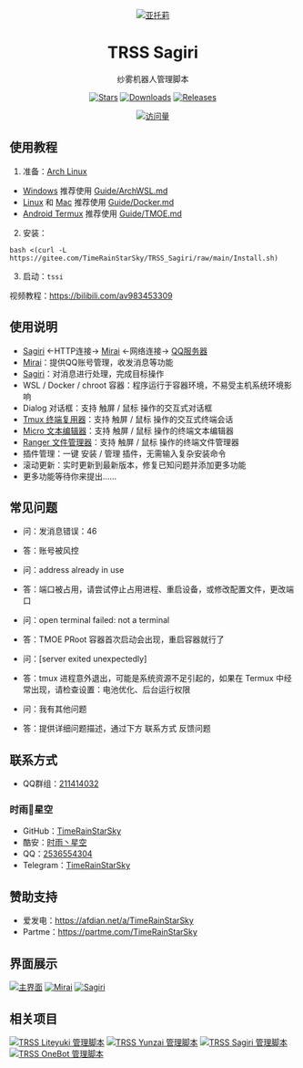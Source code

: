<div align="center">

[![亚托莉](Picture/亚托莉.png)](https://moegirl.org.cn/亚托莉)

# TRSS Sagiri
纱雾机器人管理脚本

[![Stars](https://img.shields.io/github/stars/TimeRainStarSky/TRSS_Sagiri?color=yellow&label=收藏)](../../stargazers)
[![Downloads](https://img.shields.io/github/downloads/TimeRainStarSky/TRSS_Sagiri/total?color=blue&label=下载)](Install.sh)
[![Releases](https://img.shields.io/github/v/release/TimeRainStarSky/TRSS_Sagiri?color=green&label=发行版)](../../releases/latest)

[![访问量](https://profile-counter.glitch.me/TimeRainStarSky-TRSS_Sagiri/count.svg)](https://github.com/TimeRainStarSky/TRSS_Sagiri)

</div>

## 使用教程
1. 准备：[Arch Linux](https://archlinux.org)
- [Windows](https://microsoft.com/windows) 推荐使用 [Guide/ArchWSL.md](Guide/ArchWSL.md)
- [Linux](https://kernel.org) 和 [Mac](https://apple.com/mac) 推荐使用 [Guide/Docker.md](Guide/Docker.md)
- [Android Termux](https://github.com/termux/termux-app) 推荐使用 [Guide/TMOE.md](Guide/TMOE.md)

2. 安装：
```
bash <(curl -L https://gitee.com/TimeRainStarSky/TRSS_Sagiri/raw/main/Install.sh)
```

3. 启动：`tssi`

视频教程：<https://bilibili.com/av983453309>

## 使用说明
- [Sagiri](https://sagiri-kawaii.github.io/sagiri-bot) <-HTTP连接-> [Mirai](https://docs.mirai.mamoe.net) <-网络连接-> [QQ服务器](https://im.qq.com)
- [Mirai](https://docs.mirai.mamoe.net)：提供QQ账号管理，收发消息等功能
- [Sagiri](https://sagiri-kawaii.github.io/sagiri-bot)：对消息进行处理，完成目标操作
- WSL / Docker / chroot 容器：程序运行于容器环境，不易受主机系统环境影响
- Dialog 对话框：支持 触屏 / 鼠标 操作的交互式对话框
- [Tmux 终端复用器](https://github.com/tmux/tmux)：支持 触屏 / 鼠标 操作的交互式终端会话
- [Micro 文本编辑器](https://micro-editor.github.io)：支持 触屏 / 鼠标 操作的终端文本编辑器
- [Ranger 文件管理器](https://ranger.github.io)：支持 触屏 / 鼠标 操作的终端文件管理器
- 插件管理：一键 安装 / 管理 插件，无需输入复杂安装命令
- 滚动更新：实时更新到最新版本，修复已知问题并添加更多功能
- 更多功能等待你来提出……

## 常见问题
- 问：发消息错误：46
- 答：账号被风控

- 问：address already in use
- 答：端口被占用，请尝试停止占用进程、重启设备，或修改配置文件，更改端口

- 问：open terminal failed: not a terminal
- 答：TMOE PRoot 容器首次启动会出现，重启容器就行了

- 问：[server exited unexpectedly]
- 答：tmux 进程意外退出，可能是系统资源不足引起的，如果在 Termux 中经常出现，请检查设置：电池优化、后台运行权限

- 问：我有其他问题
- 答：提供详细问题描述，通过下方 联系方式 反馈问题

## 联系方式
- QQ群组：[211414032](https://jq.qq.com/?k=QU1xGLEB)
### 时雨🌌星空
- GitHub：[TimeRainStarSky](https://github.com/TimeRainStarSky)
- 酷安：[时雨丶星空](http://www.coolapk.com/u/2650948)
- QQ：[2536554304](https://qm.qq.com/cgi-bin/qm/qr?k=x8LtlP8vwZs7qLwmsbCsyLoAHy7Et1Pj)
- Telegram：[TimeRainStarSky](https://t.me/TimeRainStarSky)

## 赞助支持
- 爱发电：<https://afdian.net/a/TimeRainStarSky>
- Partme：<https://partme.com/TimeRainStarSky>

## 界面展示
[![主界面](Picture/Main.png)](https://github.com/TimeRainStarSky/TRSS_Sagiri)
[![Mirai](Picture/Mirai.png)](https://github.com/iTXTech/mirai-console-loader)
[![Sagiri](Picture/Sagiri.png)](https://sagiri-kawaii.github.io/sagiri-bot)

## 相关项目
[![TRSS Liteyuki 管理脚本](https://github-readme-stats.vercel.app/api/pin/?username=TimeRainStarSky&repo=TRSS_Liteyuki&show_owner=true)](../../../TRSS_Liteyuki)
[![TRSS Yunzai 管理脚本](https://github-readme-stats.vercel.app/api/pin/?username=TimeRainStarSky&repo=TRSS_Yunzai&show_owner=true)](../../../TRSS_Yunzai)
[![TRSS Sagiri 管理脚本](https://github-readme-stats.vercel.app/api/pin/?username=TimeRainStarSky&repo=TRSS_Sagiri&show_owner=true)](../../../TRSS_Sagiri)
[![TRSS OneBot 管理脚本](https://github-readme-stats.vercel.app/api/pin/?username=TimeRainStarSky&repo=TRSS_OneBot&show_owner=true)](../../../TRSS_OneBot)